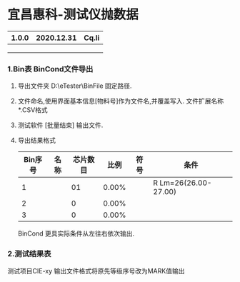 # 宜昌惠科-测试仪抛数据

| 1.0.0 | 2020.12.31 | Cq.li |
| ----- | ---------- | ----- |
|       |            |       |
|       |            |       |
|       |            |       |

### 1.Bin表 BinCond文件导出

1. 导出文件夹 D:\eTester\BinFile  固定路径.

2. 文件命名,使用界面基本信息[物料号]作为文件名,并覆盖写入. 文件扩展名称*.CSV格式

3. 测试软件 [批量结束]   输出文件.

4. 导出结果格式

   | Bin序号 | 名称 | 芯片数目 | 比例  | 符号 | 条件                 |
   | ------- | ---- | -------- | ----- | ---- | -------------------- |
   | 1       |      | 01       | 0.00% |      | R Lm=26(26.00-27.00) |
   | 2       |      | 0        | 0.00% |      |                      |
   | 3       |      | 0        | 0.00% |      |                      |

   BinCond 更具实际条件从左往右依次输出.

### 2.测试结果表

   测试项目CIE-xy  输出文件格式将原先等级序号改为MARK值输出

 

